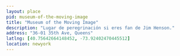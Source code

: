 ```yaml
---
layout: place
pid: museum-of-the-moving-image
title: "Museum of the Moving Image"
description: "Lugar de peregrinación si eres fan de Jim Henson."
address: "36-01 35th Ave, Queens"
latlng: [40.75642664148452, -73.92402470445512]
location: newyork
---
```


